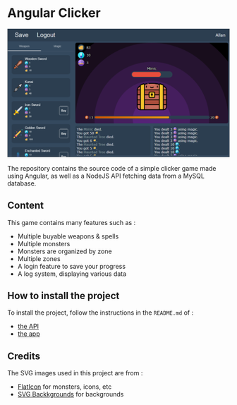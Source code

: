 # Angular Clicker

![Game screenshot](/media/game.png)

The repository contains the source code of a simple clicker game made using Angular, as well as a NodeJS API fetching data from a MySQL database.

## Content

This game contains many features such as :
- Multiple buyable weapons & spells
- Multiple monsters
- Monsters are organized by zone
- Multiple zones
- A login feature to save your progress
- A log system, displaying various data

## How to install the project

To install the project, follow the instructions in the `README.md` of :

 - [the API](https://github.com/demarbre1u/angular-clicker/blob/main/api/README.md)
 - [the app](https://github.com/demarbre1u/angular-clicker/blob/main/app/README.md)
 
## Credits

The SVG images used in this project are from : 
- [FlatIcon](https://www.flaticon.com/) for monsters, icons, etc
- [SVG Backkgrounds](https://www.svgbackgrounds.com/) for backgrounds
